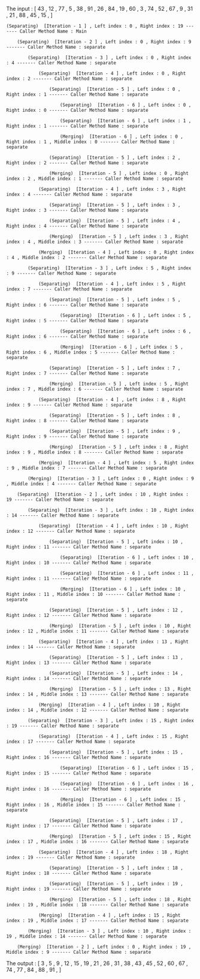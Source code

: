 
The input : [ 43 , 12 , 77 , 5 , 38 , 91 , 26 , 84 , 19 , 60 , 3 , 74 , 52 , 67 , 9 , 31 , 21 , 88 , 45 , 15 ,  ]

    (Separating)  [Iteration - 1 ] , Left index : 0 , Right index : 19 ------- Caller Method Name : Main

        (Separating)  [Iteration - 2 ] , Left index : 0 , Right index : 9 ------- Caller Method Name : separate

            (Separating)  [Iteration - 3 ] , Left index : 0 , Right index : 4 ------- Caller Method Name : separate

                (Separating)  [Iteration - 4 ] , Left index : 0 , Right index : 2 ------- Caller Method Name : separate

                    (Separating)  [Iteration - 5 ] , Left index : 0 , Right index : 1 ------- Caller Method Name : separate

                        (Separating)  [Iteration - 6 ] , Left index : 0 , Right index : 0 ------- Caller Method Name : separate

                        (Separating)  [Iteration - 6 ] , Left index : 1 , Right index : 1 ------- Caller Method Name : separate

                        (Merging)  [Iteration - 6 ] , Left index : 0 , Right index : 1 , Middle index : 0 ------- Caller Method Name : separate

                    (Separating)  [Iteration - 5 ] , Left index : 2 , Right index : 2 ------- Caller Method Name : separate

                    (Merging)  [Iteration - 5 ] , Left index : 0 , Right index : 2 , Middle index : 1 ------- Caller Method Name : separate

                (Separating)  [Iteration - 4 ] , Left index : 3 , Right index : 4 ------- Caller Method Name : separate

                    (Separating)  [Iteration - 5 ] , Left index : 3 , Right index : 3 ------- Caller Method Name : separate

                    (Separating)  [Iteration - 5 ] , Left index : 4 , Right index : 4 ------- Caller Method Name : separate

                    (Merging)  [Iteration - 5 ] , Left index : 3 , Right index : 4 , Middle index : 3 ------- Caller Method Name : separate

                (Merging)  [Iteration - 4 ] , Left index : 0 , Right index : 4 , Middle index : 2 ------- Caller Method Name : separate

            (Separating)  [Iteration - 3 ] , Left index : 5 , Right index : 9 ------- Caller Method Name : separate

                (Separating)  [Iteration - 4 ] , Left index : 5 , Right index : 7 ------- Caller Method Name : separate

                    (Separating)  [Iteration - 5 ] , Left index : 5 , Right index : 6 ------- Caller Method Name : separate

                        (Separating)  [Iteration - 6 ] , Left index : 5 , Right index : 5 ------- Caller Method Name : separate

                        (Separating)  [Iteration - 6 ] , Left index : 6 , Right index : 6 ------- Caller Method Name : separate

                        (Merging)  [Iteration - 6 ] , Left index : 5 , Right index : 6 , Middle index : 5 ------- Caller Method Name : separate

                    (Separating)  [Iteration - 5 ] , Left index : 7 , Right index : 7 ------- Caller Method Name : separate

                    (Merging)  [Iteration - 5 ] , Left index : 5 , Right index : 7 , Middle index : 6 ------- Caller Method Name : separate

                (Separating)  [Iteration - 4 ] , Left index : 8 , Right index : 9 ------- Caller Method Name : separate

                    (Separating)  [Iteration - 5 ] , Left index : 8 , Right index : 8 ------- Caller Method Name : separate

                    (Separating)  [Iteration - 5 ] , Left index : 9 , Right index : 9 ------- Caller Method Name : separate

                    (Merging)  [Iteration - 5 ] , Left index : 8 , Right index : 9 , Middle index : 8 ------- Caller Method Name : separate

                (Merging)  [Iteration - 4 ] , Left index : 5 , Right index : 9 , Middle index : 7 ------- Caller Method Name : separate

            (Merging)  [Iteration - 3 ] , Left index : 0 , Right index : 9 , Middle index : 4 ------- Caller Method Name : separate

        (Separating)  [Iteration - 2 ] , Left index : 10 , Right index : 19 ------- Caller Method Name : separate

            (Separating)  [Iteration - 3 ] , Left index : 10 , Right index : 14 ------- Caller Method Name : separate

                (Separating)  [Iteration - 4 ] , Left index : 10 , Right index : 12 ------- Caller Method Name : separate

                    (Separating)  [Iteration - 5 ] , Left index : 10 , Right index : 11 ------- Caller Method Name : separate

                        (Separating)  [Iteration - 6 ] , Left index : 10 , Right index : 10 ------- Caller Method Name : separate

                        (Separating)  [Iteration - 6 ] , Left index : 11 , Right index : 11 ------- Caller Method Name : separate

                        (Merging)  [Iteration - 6 ] , Left index : 10 , Right index : 11 , Middle index : 10 ------- Caller Method Name : separate

                    (Separating)  [Iteration - 5 ] , Left index : 12 , Right index : 12 ------- Caller Method Name : separate

                    (Merging)  [Iteration - 5 ] , Left index : 10 , Right index : 12 , Middle index : 11 ------- Caller Method Name : separate

                (Separating)  [Iteration - 4 ] , Left index : 13 , Right index : 14 ------- Caller Method Name : separate

                    (Separating)  [Iteration - 5 ] , Left index : 13 , Right index : 13 ------- Caller Method Name : separate

                    (Separating)  [Iteration - 5 ] , Left index : 14 , Right index : 14 ------- Caller Method Name : separate

                    (Merging)  [Iteration - 5 ] , Left index : 13 , Right index : 14 , Middle index : 13 ------- Caller Method Name : separate

                (Merging)  [Iteration - 4 ] , Left index : 10 , Right index : 14 , Middle index : 12 ------- Caller Method Name : separate

            (Separating)  [Iteration - 3 ] , Left index : 15 , Right index : 19 ------- Caller Method Name : separate

                (Separating)  [Iteration - 4 ] , Left index : 15 , Right index : 17 ------- Caller Method Name : separate

                    (Separating)  [Iteration - 5 ] , Left index : 15 , Right index : 16 ------- Caller Method Name : separate

                        (Separating)  [Iteration - 6 ] , Left index : 15 , Right index : 15 ------- Caller Method Name : separate

                        (Separating)  [Iteration - 6 ] , Left index : 16 , Right index : 16 ------- Caller Method Name : separate

                        (Merging)  [Iteration - 6 ] , Left index : 15 , Right index : 16 , Middle index : 15 ------- Caller Method Name : separate

                    (Separating)  [Iteration - 5 ] , Left index : 17 , Right index : 17 ------- Caller Method Name : separate

                    (Merging)  [Iteration - 5 ] , Left index : 15 , Right index : 17 , Middle index : 16 ------- Caller Method Name : separate

                (Separating)  [Iteration - 4 ] , Left index : 18 , Right index : 19 ------- Caller Method Name : separate

                    (Separating)  [Iteration - 5 ] , Left index : 18 , Right index : 18 ------- Caller Method Name : separate

                    (Separating)  [Iteration - 5 ] , Left index : 19 , Right index : 19 ------- Caller Method Name : separate

                    (Merging)  [Iteration - 5 ] , Left index : 18 , Right index : 19 , Middle index : 18 ------- Caller Method Name : separate

                (Merging)  [Iteration - 4 ] , Left index : 15 , Right index : 19 , Middle index : 17 ------- Caller Method Name : separate

            (Merging)  [Iteration - 3 ] , Left index : 10 , Right index : 19 , Middle index : 14 ------- Caller Method Name : separate

        (Merging)  [Iteration - 2 ] , Left index : 0 , Right index : 19 , Middle index : 9 ------- Caller Method Name : separate

The output : [ 3 , 5 , 9 , 12 , 15 , 19 , 21 , 26 , 31 , 38 , 43 , 45 , 52 , 60 , 67 , 74 , 77 , 84 , 88 , 91 ,  ] 
